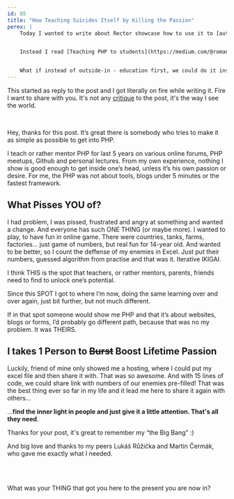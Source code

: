 ```yaml
---
id: 85
title: "How Teaching Suicides Itself by Killing the Passion"
perex: |
    Today I wanted to write about Rector showcase how to use it to [automate migration to Repository as Service in Symfony](/blog/2017/10/16/how-to-use-repository-with-doctrine-as-service-in-symfony/).


    Instead I read [Teaching PHP to students](https://medium.com/@romaninsh/teaching-php-to-students-with-atk-500d50b49391) by Romans Malinovskis that got me thinking how outside education can easily kill any piece passion in children.


    What if instead of outside-in - education first, we could do it inside-out - **passion first**?
---
```


This started as reply to the post and I got literally on fire while writing it. Fire I want to share with you. It's not any [critique](/blog/2018/03/19/how-to-criticize-like-a-senior-programmer/) to the post, it's the way I see the world.

<br>


Hey, thanks for this post. It’s great there is somebody who tries to make it as simple as possible to get into PHP.

I teach or rather mentor PHP for last 5 years on various online forums, PHP meetups, Github and personal lectures. From my own experience, nothing I show is good enough to get inside one’s head, unless it’s his own passion or desire.
For me, the PHP was not about tools, blogs under 5 minutes or the fastest framework. 

## What Pisses YOU of?

I had problem, I was pissed, frustrated and angry at something and wanted a change. And everyone has such ONE THING (or maybe more). I wanted to play, to have fun in online game. There were countries, tanks, farms, factories… just game of numbers, but real fun for 14-year old. And wanted to be better, so I count the deffense of my enemies in Excel. Just put their numbers, guessed algorithm from practise and that was it. Iterative IKIGAI.

I think THIS is the spot that teachers, or rather mentors, parents, friends need to find to unlock one’s potential.

Since this SPOT I got to where I’m now, doing the same learning over and over again, just bit further, but not much different.

If in that spot someone would show me PHP and that it’s about websites, blogs or forms, I’d probably go different path, because that was no my problem. It was THEIRS.

## I takes 1 Person to ~~Burst~~ Boost Lifetime Passion

Luckily, friend of mine only showed me a hosting, where I could put my excel file and then share it with. That was so awesome. And with 15 lines of code, we could share link with numbers of our enemies pre-filled! That was the best thing ever so far in my life and it lead me here to share it again with others...

...**find the inner light in people and just give it a little attention. That's all they need**.

Thanks for your post, it's great to remember my “the Big Bang” :)

And big love and thanks to my peers Lukáš Růžička and Martin Čermák, who gave me exactly what I needed.

<br><br>

What was your THING that got you here to the present you are now in?

